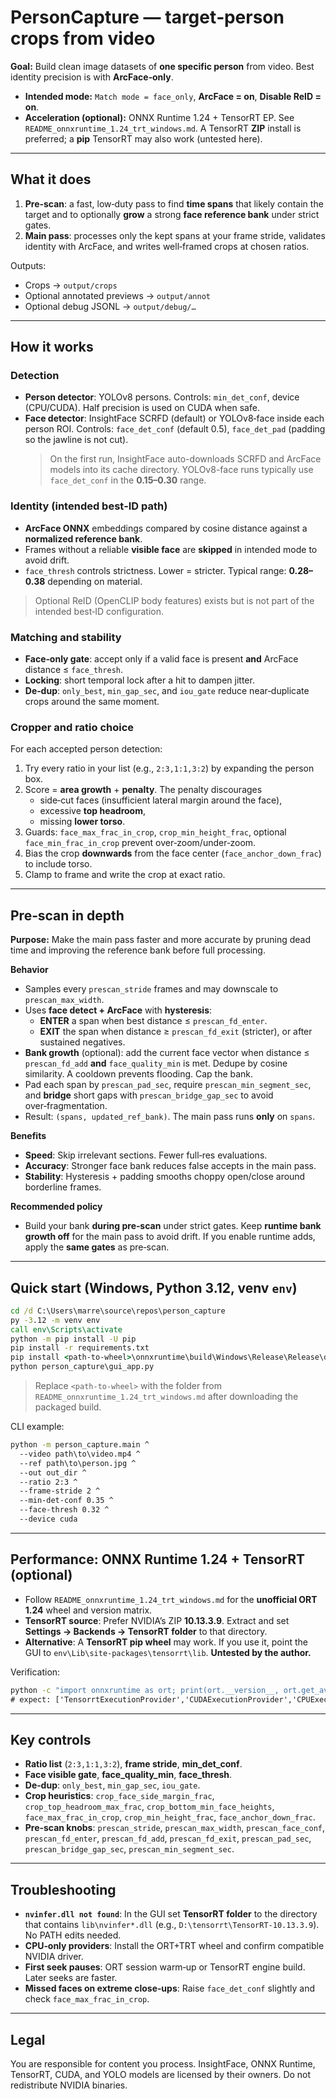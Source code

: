 # PersonCapture — target‑person crops from video

**Goal:** Build clean image datasets of **one specific person** from video. Best identity precision is with **ArcFace‑only**.

- **Intended mode:** `Match mode = face_only`, **ArcFace = on**, **Disable ReID = on**.
- **Acceleration (optional):** ONNX Runtime 1.24 + TensorRT EP. See `README_onnxruntime_1.24_trt_windows.md`. A TensorRT **ZIP** install is preferred; a **pip** TensorRT may also work (untested here).

---

## What it does

1) **Pre‑scan**: a fast, low‑duty pass to find **time spans** that likely contain the target and to optionally **grow** a strong **face reference bank** under strict gates.  
2) **Main pass**: processes only the kept spans at your frame stride, validates identity with ArcFace, and writes well‑framed crops at chosen ratios.

Outputs:
- Crops → `output/crops`
- Optional annotated previews → `output/annot`
- Optional debug JSONL → `output/debug/…`

---

## How it works

### Detection
- **Person detector**: YOLOv8 persons. Controls: `min_det_conf`, device (CPU/CUDA). Half precision is used on CUDA when safe.
- **Face detector**: InsightFace SCRFD (default) or YOLOv8‑face inside each person ROI. Controls: `face_det_conf` (default 0.5), `face_det_pad` (padding so the jawline is not cut).
  > On the first run, InsightFace auto-downloads SCRFD and ArcFace models into its cache directory. YOLOv8-face runs typically use `face_det_conf` in the **0.15–0.30** range.

### Identity (intended best‑ID path)
- **ArcFace ONNX** embeddings compared by cosine distance against a **normalized reference bank**.
- Frames without a reliable **visible face** are **skipped** in intended mode to avoid drift.
- `face_thresh` controls strictness. Lower = stricter. Typical range: **0.28–0.38** depending on material.

> Optional ReID (OpenCLIP body features) exists but is not part of the intended best‑ID configuration.

### Matching and stability
- **Face‑only gate**: accept only if a valid face is present **and** ArcFace distance ≤ `face_thresh`.
- **Locking**: short temporal lock after a hit to dampen jitter.
- **De‑dup**: `only_best`, `min_gap_sec`, and `iou_gate` reduce near‑duplicate crops around the same moment.

### Cropper and ratio choice
For each accepted person detection:
1. Try every ratio in your list (e.g., `2:3,1:1,3:2`) by expanding the person box.
2. Score = **area growth** + **penalty**. The penalty discourages
   - side‑cut faces (insufficient lateral margin around the face),
   - excessive **top headroom**,
   - missing **lower torso**.
3. Guards: `face_max_frac_in_crop`, `crop_min_height_frac`, optional `face_min_frac_in_crop` prevent over‑zoom/under‑zoom.
4. Bias the crop **downwards** from the face center (`face_anchor_down_frac`) to include torso.
5. Clamp to frame and write the crop at exact ratio.

---

## Pre‑scan in depth

**Purpose:** Make the main pass faster and more accurate by pruning dead time and improving the reference bank before full processing.

**Behavior**
- Samples every `prescan_stride` frames and may downscale to `prescan_max_width`.
- Uses **face detect + ArcFace** with **hysteresis**:
  - **ENTER** a span when best distance ≤ `prescan_fd_enter`.
  - **EXIT** the span when distance ≥ `prescan_fd_exit` (stricter), or after sustained negatives.
- **Bank growth** (optional): add the current face vector when distance ≤ `prescan_fd_add` **and** `face_quality_min` is met. Dedupe by cosine similarity. A cooldown prevents flooding. Cap the bank.
- Pad each span by `prescan_pad_sec`, require `prescan_min_segment_sec`, and **bridge** short gaps with `prescan_bridge_gap_sec` to avoid over‑fragmentation.
- Result: `(spans, updated_ref_bank)`. The main pass runs **only** on `spans`.

**Benefits**
- **Speed**: Skip irrelevant sections. Fewer full‑res evaluations.
- **Accuracy**: Stronger face bank reduces false accepts in the main pass.
- **Stability**: Hysteresis + padding smooths choppy open/close around borderline frames.

**Recommended policy**
- Build your bank **during pre‑scan** under strict gates. Keep **runtime bank growth off** for the main pass to avoid drift. If you enable runtime adds, apply the **same gates** as pre‑scan.

---

## Quick start (Windows, Python 3.12, venv `env`)

```bat
cd /d C:\Users\marre\source\repos\person_capture
py -3.12 -m venv env
call env\Scripts\activate
python -m pip install -U pip
pip install -r requirements.txt
pip install <path-to-wheel>\onnxruntime\build\Windows\Release\Release\dist\onnxruntime_gpu-1.24.0-cp312-cp312-win_amd64.whl
python person_capture\gui_app.py
```

> Replace `<path-to-wheel>` with the folder from `README_onnxruntime_1.24_trt_windows.md` after downloading the packaged build.

CLI example:
```bat
python -m person_capture.main ^
  --video path\to\video.mp4 ^
  --ref path\to\person.jpg ^
  --out out_dir ^
  --ratio 2:3 ^
  --frame-stride 2 ^
  --min-det-conf 0.35 ^
  --face-thresh 0.32 ^
  --device cuda
```

---

## Performance: ONNX Runtime 1.24 + TensorRT (optional)

- Follow `README_onnxruntime_1.24_trt_windows.md` for the **unofficial ORT 1.24** wheel and version matrix.
- **TensorRT source**: Prefer NVIDIA’s ZIP **10.13.3.9**. Extract and set **Settings → Backends → TensorRT folder** to that directory.  
- **Alternative**: A **TensorRT pip wheel** may work. If you use it, point the GUI to `env\Lib\site-packages\tensorrt\lib`. **Untested by the author.**

Verification:
```bat
python -c "import onnxruntime as ort; print(ort.__version__, ort.get_available_providers())"
# expect: ['TensorrtExecutionProvider','CUDAExecutionProvider','CPUExecutionProvider']
```

---

## Key controls

- **Ratio list** (`2:3,1:1,3:2`), **frame stride**, **min_det_conf**.
- **Face visible gate**, **face_quality_min**, **face_thresh**.
- **De‑dup**: `only_best`, `min_gap_sec`, `iou_gate`.
- **Crop heuristics**: `crop_face_side_margin_frac`, `crop_top_headroom_max_frac`, `crop_bottom_min_face_heights`, `face_max_frac_in_crop`, `crop_min_height_frac`, `face_anchor_down_frac`.
- **Pre‑scan knobs**: `prescan_stride`, `prescan_max_width`, `prescan_face_conf`, `prescan_fd_enter`, `prescan_fd_add`, `prescan_fd_exit`, `prescan_pad_sec`, `prescan_bridge_gap_sec`, `prescan_min_segment_sec`.

---

## Troubleshooting

- **`nvinfer.dll not found`**: In the GUI set **TensorRT folder** to the directory that contains `lib\nvinfer*.dll` (e.g., `D:\tensorrt\TensorRT-10.13.3.9`). No PATH edits needed.
- **CPU‑only providers**: Install the ORT+TRT wheel and confirm compatible NVIDIA driver.
- **First seek pauses**: ORT session warm‑up or TensorRT engine build. Later seeks are faster.
- **Missed faces on extreme close‑ups**: Raise `face_det_conf` slightly and check `face_max_frac_in_crop`.

---

## Legal

You are responsible for content you process. InsightFace, ONNX Runtime, TensorRT, CUDA, and YOLO models are licensed by their owners. Do not redistribute NVIDIA binaries.
